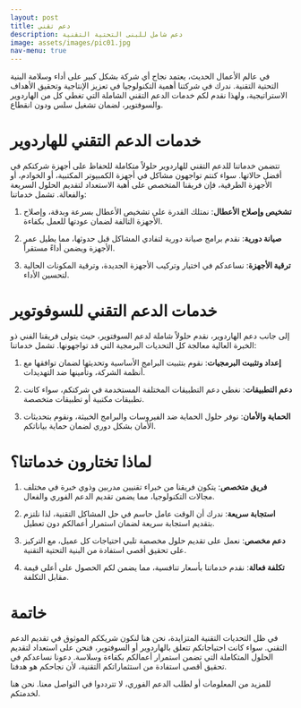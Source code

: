 ```yaml
---
layout: post
title: دعم تقني
description: دعم شامل للبنى التحتية التقنية
image: assets/images/pic01.jpg
nav-menu: true
---
```






في عالم الأعمال الحديث، يعتمد نجاح أي شركة بشكل كبير على أداء وسلامة البنية التحتية التقنية. ندرك في شركتنا أهمية التكنولوجيا في تعزيز الإنتاجية وتحقيق الأهداف الاستراتيجية، ولهذا نقدم لكم خدمات الدعم التقني الشاملة التي تغطي كل من الهاردوير والسوفتوير، لضمان تشغيل سلس ودون انقطاع.

# خدمات الدعم التقني للهاردوير

تتضمن خدماتنا للدعم التقني للهاردوير حلولاً متكاملة للحفاظ على أجهزة شركتكم في أفضل حالاتها. سواء كنتم تواجهون مشاكل في أجهزة الكمبيوتر المكتبية، أو الخوادم، أو الأجهزة الطرفية، فإن فريقنا المتخصص على أهبة الاستعداد لتقديم الحلول السريعة والفعالة. تشمل خدماتنا:

1. **تشخيص وإصلاح الأعطال**: نمتلك القدرة على تشخيص الأعطال بسرعة وبدقة، وإصلاح الأجهزة التالفة لضمان عودتها للعمل بكفاءة.

2. **صيانة دورية**: نقدم برامج صيانة دورية لتفادي المشاكل قبل حدوثها، مما يطيل عمر الأجهزة ويضمن أداءً مستقراً.

3. **ترقية الأجهزة**: نساعدكم في اختيار وتركيب الأجهزة الجديدة، وترقية المكونات الحالية لتحسين الأداء.

# خدمات الدعم التقني للسوفوتوير

إلى جانب دعم الهاردوير، نقدم حلولاً شاملة لدعم السوفتوير، حيث يتولى فريقنا الفني ذو الخبرة العالية معالجة كل التحديات البرمجية التي قد تواجهونها. تشمل خدماتنا:

1. **إعداد وتثبيت البرمجيات**: نقوم بتثبيت البرامج الأساسية وتحديثها لضمان توافقها مع أنظمة الشركة، وتأمينها ضد التهديدات.

2. **دعم التطبيقات**: نغطي دعم التطبيقات المختلفة المستخدمة في شركتكم، سواء كانت تطبيقات مكتبية أو تطبيقات متخصصة.

3. **الحماية والأمان**: نوفر حلول الحماية ضد الفيروسات والبرامج الخبيثة، ونقوم بتحديثات الأمان بشكل دوري لضمان حماية بياناتكم.

# لماذا تختارون خدماتنا؟

1. **فريق متخصص**: يتكون فريقنا من خبراء تقنيين مدربين وذوي خبرة في مختلف مجالات التكنولوجيا، مما يضمن تقديم الدعم الفوري والفعال.

2. **استجابة سريعة**: ندرك أن الوقت عامل حاسم في حل المشاكل التقنية، لذا نلتزم بتقديم استجابة سريعة لضمان استمرار أعمالكم دون تعطيل.

3. **دعم مخصص**: نعمل على تقديم حلول مخصصة تلبي احتياجات كل عميل، مع التركيز على تحقيق أقصى استفادة من البنية التحتية التقنية.

4. **تكلفة فعالة**: نقدم خدماتنا بأسعار تنافسية، مما يضمن لكم الحصول على أعلى قيمة مقابل التكلفة.

# خاتمة

في ظل التحديات التقنية المتزايدة، نحن هنا لنكون شريككم الموثوق في تقديم الدعم التقني. سواء كانت احتياجاتكم تتعلق بالهاردوير أو السوفتوير، فنحن على استعداد لتقديم الحلول المتكاملة التي تضمن استمرار أعمالكم بكفاءة وسلاسة. دعونا نساعدكم في تحقيق أقصى استفادة من استثماراتكم التقنية، لأن نجاحكم هو هدفنا.

للمزيد من المعلومات أو لطلب الدعم الفوري، لا تترددوا في التواصل معنا. نحن هنا لخدمتكم.
